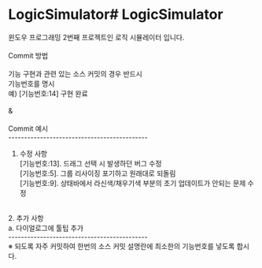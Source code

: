 # LogicSimulator# LogicSimulator

윈도우 프로그래밍 2번째 프로젝트인
로직 시뮬레이터 입니다.<br>
<br>
Commit 방법<br>
<br>
기능 구현과 관련 있는 소스 커밋의 경우 반드시<br>
기능번호를 명시<br>
예) [기능번호:14] 구현 완료<br>
<br>
&<br>
<br>
Commit 예시<br>
--------------------------------------------<br>
1. 수정 사항 <br>
 [기능번호:13]. 드래그 선택 시 발생하던 버그 수정 <br>
 [기능번호:5]. 그룹 리사이징 포기하고 원래대로 되돌림 <br>
 [기능번호:9]. 상태바에서 라신색/채우기색 부분의 초기 업데이트가 안되는 문제 수정<br>
<br>
2. 추가 사항<br>
 a. 다이얼로그에 툴팁 추가 <br>
--------------------------------------------<br>
※ 되도록 자주 커밋하여 한번의 소스 커밋 설명란에 최소한의 기능번호를 넣도록 합시다.

